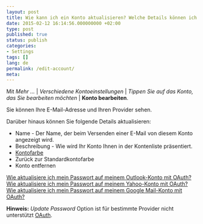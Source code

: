 ```yaml
---
layout: post
title: Wie kann ich ein Konto aktualisieren? Welche Details können ich ändern?
date: 2015-02-12 16:14:56.000000000 +02:00
type: post
published: true
status: publish
categories:
- Settings
tags: []
lang: de
permalink: /edit-account/
meta:
---
```


Mit *Mehr ...* \| *Verschiedene Kontoeinstellungen* \| *Tippen Sie auf das Konto, das Sie bearbeiten möchten* \| **Konto bearbeiten**.

Sie können Ihre E-Mail-Adresse und Ihren Provider sehen.

Darüber hinaus können Sie folgende Details aktualisieren:

* Name - Der Name, der beim Versenden einer E-Mail von diesem Konto angezeigt wird.
* Beschreibung - Wie wird Ihr Konto Ihnen in der Kontenliste präsentiert.
* [Kontofarbe](/accounts-colors-type-mail/)
* Zurück zur Standardkontofarbe
* Konto entfernen

[Wie aktualisiere ich mein Passwort auf meinem Outlook-Konto mit OAuth?](/oauth-outlook/)
[Wie aktualisiere ich mein Passwort auf meinem Yahoo-Konto mit OAuth?](/oauth-yahoo/)
[Wie aktualisiere ich mein Passwort auf meinem Google Mail-Konto mit OAuth?](/oauth-gmail/)

**Hinweis:** *Update Password* Option ist für bestimmte Provider nicht unterstützt [OAuth](/what-is-oauth/).

